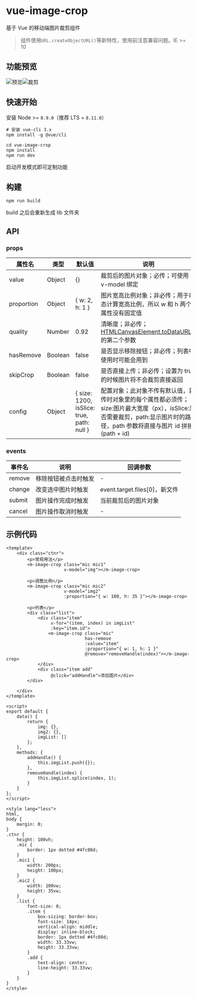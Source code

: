 # vue-image-crop

基于 Vue 的移动端图片裁剪组件

> 组件使用`URL.createObjectURL()`等新特性，使用前注意兼容问题。IE >= 10

## 功能预览

![预览](public/mic.png)![裁剪](public/mic2.png)

## 快速开始

安装 Node >= `8.9.0`（推荐 LTS = `8.11.0`）

```
# 安装 vue-cli 3.x
npm install -g @vue/cli

cd vue-image-crop
npm install
npm run dev
```

启动开发模式即可定制功能

## 构建

```
npm run build
```

build 之后会重新生成 lib 文件夹

## API

### props

| 属性名     | 类型    | 默认值                                    | 说明                                                                                                                                                                         |
| ---------- | ------- | ----------------------------------------- | ---------------------------------------------------------------------------------------------------------------------------------------------------------------------------- |
| value      | Object  | {}                                        | 裁剪后的图片对象；必传；可使用 v-model 绑定                                                                                                                                  |
| proportion | Object  | { w: 2, h: 1 }                            | 图片宽高比例对象；非必传；用于动态计算宽高比例，所以 w 和 h 两个属性没有固定值                                                                                               |
| quality    | Number  | 0.92                                      | 清晰度；非必传；[HTMLCanvasElement.toDataURL()](https://developer.mozilla.org/zh-CN/docs/Web/API/HTMLCanvasElement/toDataURL)的第二个参数                                    |
| hasRemove  | Boolean | false                                     | 是否显示移除按钮；非必传；列表中使用时可能会用到                                                                                                                             |
| skipCrop   | Boolean | false                                     | 是否直接上传；非必传；设置为 true 的时候图片将不会裁剪直接返回                                                                                                               |
| config     | Object  | { size: 1200, isSlice: true, path: null } | 配置对象；此对象不传有默认值，若传时对象里的每个属性都必须传；size:图片最大宽度（px），isSlice:是否需要裁剪，path:显示图片时的路径，path 参数将直接与图片 id 拼接(path + id) |

### events

| 事件名 | 说明                 | 回调参数                      |
| ------ | -------------------- | ----------------------------- |
| remove | 移除按钮被点击时触发 | -                             |
| change | 改变选中图片时触发   | event.target.files[0]，新文件 |
| submit | 图片操作完成时触发   | 当前裁剪后的图片对象          |
| cancel | 图片操作取消时触发   | -                             |

## 示例代码

```
<template>
    <div class="ctnr">
        <p>常规用法</p>
        <m-image-crop class="mic mic1"
                      v-model="img"></m-image-crop>

        <p>调整比例</p>
        <m-image-crop class="mic mic2"
                      v-model="img2"
                      :proportion="{ w: 100, h: 35 }"></m-image-crop>

        <p>列表</p>
        <div class="list">
            <div class="item"
                 v-for="(item, index) in imgList"
                 :key="item.id">
                <m-image-crop class="mic"
                              has-remove
                              :value="item"
                              :proportion="{ w: 1, h: 1 }"
                              @remove="removeHandle(index)"></m-image-crop>
            </div>
            <div class="item add"
                 @click="addHandle">添加图片</div>
        </div>

    </div>
</template>

<script>
export default {
    data() {
        return {
            img: {},
            img2: {},
            imgList: []
        };
    },
    methods: {
        addHandle() {
            this.imgList.push({});
        },
        removeHandle(index) {
            this.imgList.splice(index, 1);
        }
    }
};
</script>

<style lang="less">
html,
body {
    margin: 0;
}
.ctnr {
    height: 100vh;
    .mic {
        border: 1px dotted #4fc08d;
    }
    .mic1 {
        width: 200px;
        height: 100px;
    }
    .mic2 {
        width: 100vw;
        height: 35vw;
    }
    .list {
        font-size: 0;
        .item {
            box-sizing: border-box;
            font-size: 14px;
            vertical-align: middle;
            display: inline-block;
            border: 1px dotted #4fc08d;
            width: 33.33vw;
            height: 33.33vw;
        }
        .add {
            text-align: center;
            line-height: 33.33vw;
        }
    }
}
</style>
```
